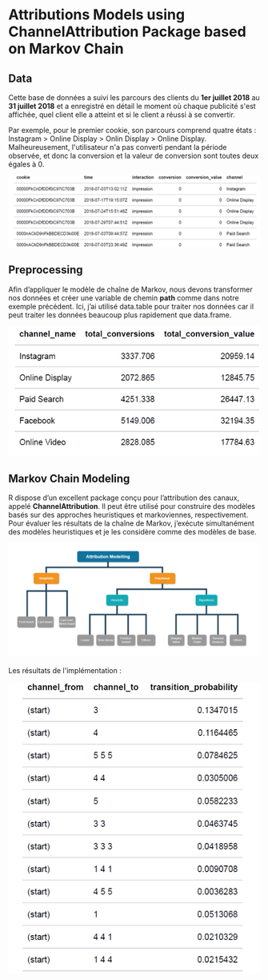 # Attributions Models using ChannelAttribution Package based on Markov Chain 

## Data
Cette base de données a suivi les parcours des clients du **1er juillet 2018** au **31 juillet 2018** et a enregistré en détail le moment où chaque publicité s'est affichée, quel client elle a atteint et si le client a réussi à se convertir.

Par exemple, pour le premier cookie, son parcours comprend quatre états : Instagram \> Online Display \> Onlin Display \> Online Display. Malheureusement, l'utilisateur n'a pas converti pendant la période observée, et donc la conversion et la valeur de conversion sont toutes deux égales à 0.

![apperçu Data](https://github.com/BOUGHANMIChaima/Attributions-Models/blob/main/data__.png)

## Preprocessing
Afin d’appliquer le modèle de chaîne de Markov, nous devons transformer nos données et créer une variable de chemin __path__
comme dans notre exemple précédent. Ici, j’ai utilisé data.table pour traiter nos données car il peut traiter les données beaucoup plus rapidement que data.frame.

![](https://github.com/BOUGHANMIChaima/Attributions-Models/blob/main/conversion_value.png)

## Markov Chain Modeling
R dispose d’un excellent package conçu pour l’attribution des canaux, appelé __ChannelAttribution__.
Il peut être utilisé pour construire des modèles basés sur des approches heuristiques et markoviennes, respectivement. Pour évaluer les résultats de la chaîne de Markov, j’exécute simultanément des modèles heuristiques et je les considère comme des modèles de base. <br/>

![](https://github.com/BOUGHANMIChaima/Attributions-Models/blob/main/attribution__.png)<br/>
<br/>
Les résultats de l'implémentation : <br/>
<br/>
![](https://github.com/BOUGHANMIChaima/Attributions-Models/blob/main/transition_proba.png) <br/>
